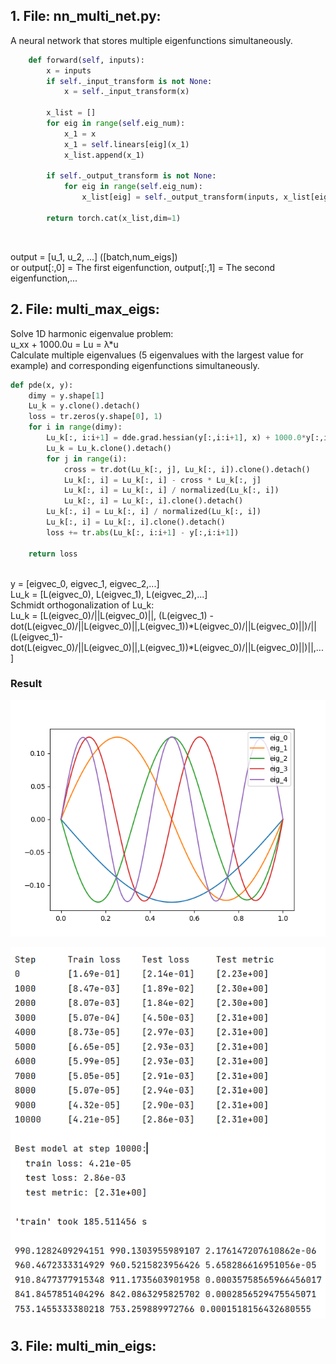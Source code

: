 ## 1. File: nn_multi_net.py:

A neural network that stores multiple eigenfunctions simultaneously.<br>

```python
    def forward(self, inputs):
        x = inputs
        if self._input_transform is not None:
            x = self._input_transform(x)

        x_list = []
        for eig in range(self.eig_num):
            x_1 = x
            x_1 = self.linears[eig](x_1)
            x_list.append(x_1)

        if self._output_transform is not None:
            for eig in range(self.eig_num):
                x_list[eig] = self._output_transform(inputs, x_list[eig])

        return torch.cat(x_list,dim=1)
```
<br>

output = [u_1, u_2, ...] ([batch,num_eigs])<br>
or output[:,0] = The first eigenfunction, output[:,1] = The second eigenfunction,...<br>

## 2. File: multi_max_eigs:

Solve 1D harmonic eigenvalue problem: <br>
u_xx + 1000.0u = Lu = λ*u <br>
Calculate multiple eigenvalues (5 eigenvalues with the largest value for example) and corresponding eigenfunctions simultaneously.<br>

```python
def pde(x, y):
    dimy = y.shape[1]
    Lu_k = y.clone().detach()
    loss = tr.zeros(y.shape[0], 1)
    for i in range(dimy):
        Lu_k[:, i:i+1] = dde.grad.hessian(y[:,i:i+1], x) + 1000.0*y[:,i:i+1]
        Lu_k = Lu_k.clone().detach()
        for j in range(i):
            cross = tr.dot(Lu_k[:, j], Lu_k[:, i]).clone().detach()
            Lu_k[:, i] = Lu_k[:, i] - cross * Lu_k[:, j]
            Lu_k[:, i] = Lu_k[:, i] / normalized(Lu_k[:, i])
            Lu_k[:, i] = Lu_k[:, i].clone().detach()
        Lu_k[:, i] = Lu_k[:, i] / normalized(Lu_k[:, i])
        Lu_k[:, i] = Lu_k[:, i].clone().detach()
        loss += tr.abs(Lu_k[:, i:i+1] - y[:,i:i+1])

    return loss
```
<br>
y = [eigvec_0, eigvec_1, eigvec_2,...]<br>
Lu_k = [L(eigvec_0), L(eigvec_1), L(eigvec_2),...]<br>
Schmidt orthogonalization of Lu_k:<br>
Lu_k = [L(eigvec_0)/||L(eigvec_0)||, (L(eigvec_1) - dot(L(eigvec_0)/||L(eigvec_0)||,L(eigvec_1))*L(eigvec_0)/||L(eigvec_0)||)/||(L(eigvec_1)-dot(L(eigvec_0)/||L(eigvec_0)||,L(eigvec_1))*L(eigvec_0)/||L(eigvec_0)||)||,...]<br>


### Result

![](/image/multiple_eigenvalues_multi_max_eigs_Figure_1.png)

![](/image/multiple_eigenvalues_multi_max_eigs_Figure_2.png)


## 3. File: multi_min_eigs:
